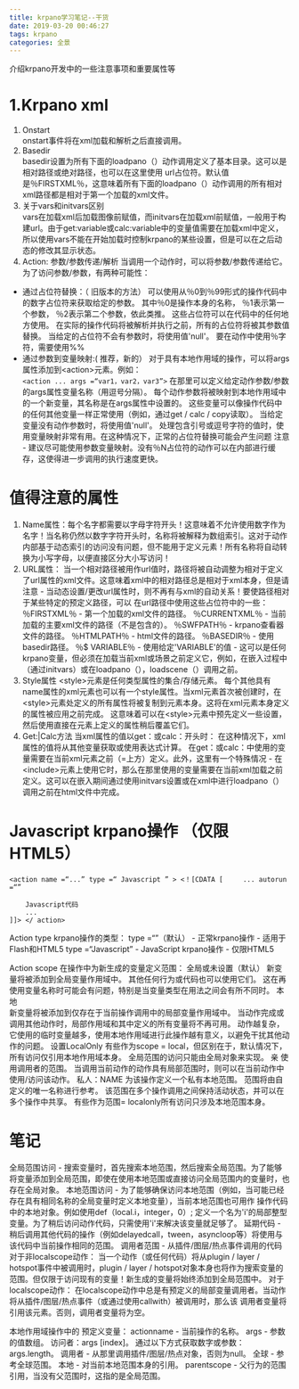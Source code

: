 ```yaml
---
title: krpano学习笔记--干货
date: 2019-03-20 00:46:27
tags: krpano
categories: 全景
---
```

介绍krpano开发中的一些注意事项和重要属性等
<!--more-->
# 1.Krpano xml
1.	Onstart  
onstart事件将在xml加载和解析之后直接调用。
2.	Basedir  
basedir设置为所有下面的loadpano（）动作调用定义了基本目录。这可以是相对路径或绝对路径，也可以在这里使用 url占位符。默认值是％FIRSTXML％，这意味着所有下面的loadpano（）动作调用的所有相对xml路径都是相对于第一个加载的xml文件。
3.	关于vars和initvars区别  
vars在加载xml后加载图像前赋值，而initvars在加载xml前赋值，一般用于构建url。由于get:variable或calc:variable中的变量值需要在加载xml中定义，所以使用vars不能在开始加载时控制krpano的某些设置，但是可以在之后动态的修改其显示状态。
4.	Action: 参数/参数传递/解析
当调用一个动作时，可以将参数/参数传递给它。
为了访问参数/参数，有两种可能性：
+ 通过占位符替换：（ 旧版本的方法）
	可以使用从％0到％99形式的操作代码中的数字占位符来获取给定的参数。
	其中％0是操作本身的名称， ％1表示第一个参数， ％2表示第二个参数，依此类推。
	这些占位符可以在代码中的任何地方使用。
	在实际的操作代码将被解析并执行之前，所有的占位符将被其参数值替换。
	当给定的占位符不会有参数时，将使用值'null'。
	要在动作中使用％字符，需要使用%%
+ 通过参数到变量映射:( 推荐，新的）
	对于具有本地作用域的操作，可以将args属性添加到<action\>元素。例如：  
	`<action ... args =“var1，var2，var3”>`
	在那里可以定义给定动作参数/参数的args属性变量名称（用逗号分隔）。
	每个动作参数将被映射到本地作用域中的一个新变量，其名称是在args属性中设置的。
	这些变量可以像操作代码中的任何其他变量一样正常使用（例如，通过get / calc / copy读取）。
	当给定变量没有动作参数时，将使用值'null'。
	处理包含引号或逗号字符的值时，使用变量映射非常有用。在这种情况下，正常的占位符替换可能会产生问题
	注意 - 建议尽可能使用参数变量映射。没有％N占位符的动作可以在内部进行缓存，这使得进一步调用的执行速度更快。

# 值得注意的属性
1.	Name属性：每个名字都需要以字母字符开头！这意味着不允许使用数字作为名字！当名称仍然以数字字符开头时，名称将被解释为数组索引。这对于动作内部基于动态索引的访问没有问题，但不能用于定义元素！所有名称将自动转换为小写字母，以便直接区分大小写访问！
2.	URL属性：
当一个相对路径被用作url值时，路径将被自动调整为相对于定义了url属性的xml文件。这意味着xml中的相对路径总是相对于xml本身，但是请注意 - 当动态设置/更改url属性时，则不再有与xml的自动关系！要使路径相对于某些特定的预定义路径，可以 在url路径中使用这些占位符中的一些：
％FIRSTXML％ - 第一个加载的xml文件的路径。
％CURRENTXML％ - 当前加载的主要xml文件的路径（不是包含的）。
％SWFPATH％ - krpano查看器文件的路径。
％HTMLPATH％ - html文件的路径。
％BASEDIR％ - 使用basedir路径。
％$ VARIABLE％ - 使用给定'VARIABLE'的值 - 这可以是任何krpano变量，但必须在加载当前xml或场景之前定义它，例如，在嵌入过程中（通过initvars）或在loadpano（），loadscene（）调用之前。
3.	Style属性
<style\>元素是任何类型属性的集合/存储元素。
每个其他具有name属性的xml元素也可以有一个style属性。当xml元素首次被创建时，在<style\>元素处定义的所有属性将被复制到元素本身。这将在xml元素本身定义的属性被应用之前完成。
这意味着可以在<style\>元素中预先定义一些设置，然后使用直接在元素上定义的属性稍后覆盖它们。
4.	Get:|Calc方法
当xml属性的值以get：或calc：开头时：
在这种情况下，xml属性的值将从其他变量获取或使用表达式计算。
在get：或calc：中使用的变量需要在当前xml元素之前（=上方）定义。此外，这里有一个特殊情况 - 在<include\>元素上使用它时，那么在那里使用的变量需要在当前xml加载之前定义。这可以在嵌入期间通过使用initvars设置或在xml中进行loadpano（）调用之前在html文件中完成。


# Javascript krpano操作 （仅限HTML5）
```
<action name =“...” type =“ Javascript ” > <！[CDATA [     ... autorun =“”

    Javascript代码
    ... 
]]> </ action>
```
Action type krpano操作的类型：
type =“”（默认） - 正常krpano操作 - 适用于Flash和HTML5
type =“Javascript” - JavaScript krpano操作 - 仅限HTML5

Action scope
在操作中为新生成的变量定义范围：
全局或未设置（默认）
新变量将被添加到全局变量作用域中。
其他任何行为或代码也可以使用它们。
这在再使用变量名称时可能会有问题，特别是当变量类型在用法之间会有所不同时。
本地  
新变量将被添加到仅存在于当前操作调用中的局部变量作用域中。
当动作完成或调用其他动作时，局部作用域和其中定义的所有变量将不再可用。
动作越复杂，它使用的临时变量越多，使用本地作用域进行此操作越有意义，以避免干扰其他动作的问题。
设置LocalOnly
有些作为scope = local，但区别在于，默认情况下，所有访问仅引用本地作用域本身。
全局范围的访问只能由全局对象来实现。
亲
使用调用者的范围。
当调用当前动作的动作具有局部范围时，则可以在当前动作中使用/访问该动作。
私人：NAME
为该操作定义一个私有本地范围。
范围将由自定义的唯一名称进行参考。
该范围在多个操作调用之间保持活动状态，并可以在多个操作中共享。
有些作为范围= localonly所有访问只涉及本地范围本身。

# 笔记
全局范围访问 - 搜索变量时，首先搜索本地范围，然后搜索全局范围。为了能够将变量添加到全局范围，即使在使用本地范围或直接访问全局范围内的变量时，也存在全局对象。
本地范围访问 - 为了能够确保访问本地范围（例如，当可能已经存在具有相同名称的全局变量时定义本地变量），当前本地范围也可用作 操作代码中的本地对象。例如使用def（local.i，integer，0）; 定义一个名为'i'的局部整型变量。为了稍后访问动作代码，只需使用'i'来解决该变量就足够了。
延期代码 - 稍后调用其他代码的操作（例如delayedcall，tween，asyncloop等）将使用与该代码中当前操作相同的范围。
调用者范围 - 从插件/图层/热点事件调用的代码
对于非localscope动作：
当一个动作（或任何代码）将从plugin / layer / hotspot事件中被调用时，plugin / layer / hotspot对象本身也将作为搜索变量的范围。但仅限于访问现有的变量！新生成的变量将始终添加到全局范围中。
对于localscope动作：
在localscope动作中总是有预定义的局部变量调用者。当动作将从插件/图层/热点事件（或通过使用callwith）被调用时，那么该 调用者变量将引用该元素。否则，调用者变量将为空。

本地作用域操作中的 预定义变量：
actionname - 当前操作的名称。
args - 参数的值数组。 
访问者：args [index]。
通过以下方式获取数字或参数：args.length。
调用者 - 从那里调用插件/图层/热点对象，否则为null。
全球 - 参考全球范围。
本地 - 对当前本地范围本身的引用。
parentscope - 父行为的范围引用，当没有父范围时，这指的是全局范围。

